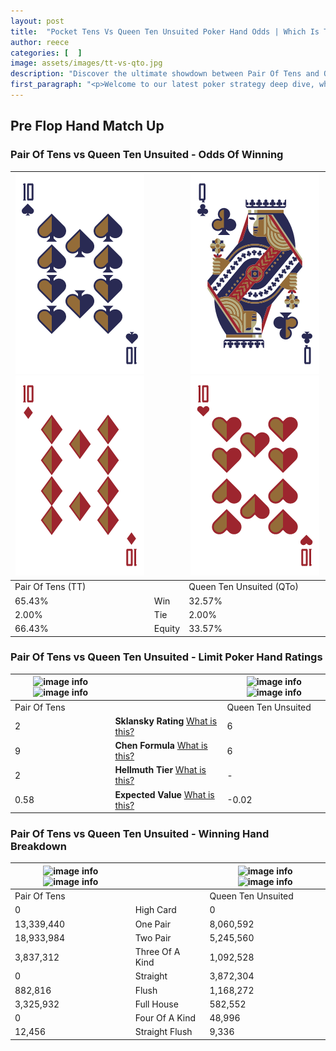 ```yaml
---
layout: post
title:  "Pocket Tens Vs Queen Ten Unsuited Poker Hand Odds | Which Is The Better Hand In Poker? A Complete Guide"
author: reece
categories: [  ]
image: assets/images/tt-vs-qto.jpg
description: "Discover the ultimate showdown between Pair Of Tens and Queen Ten Unsuited in poker! Uncover the odds, strategies, and scenarios where one hand triumphs over the other. Get ready to up your poker game with this thrilling analysis."
first_paragraph: "<p>Welcome to our latest poker strategy deep dive, where we're pitting two distinct hands against each other in a high-stakes showdown: Pair Of Tens vs Queen Ten Unsuited.</p><p>In the dynamic world of poker, every decision counts, and knowing which hand holds the upper hand is key to your success at the table.</p><p>In this article, we'll dissect these two hands, explore the scenarios where one dominates the other, and equip you with the knowledge to make strategic choices that can tip the odds in your favor.</p><p>Get ready to unravel the intriguing dynamics of these poker hands and elevate your game to new heights.</p>"
---
```




[comment]: # (sp0)

## Pre Flop Hand Match Up

<div class="table hand-ratings" markdown="1"> 



### Pair Of Tens vs Queen Ten Unsuited - Odds Of Winning


    
| ![image info](assets/images/hand1/t.png) ![image info](assets/images/hand1/to.png) |  | ![image info](assets/images/hand2/q.png) ![image info](assets/images/hand2/to.png) |
| -------- | -------- | -------- |
| Pair Of Tens (TT) |  | Queen Ten Unsuited (QTo) |
| 65.43% | Win | 32.57% |
| 2.00% | Tie | 2.00% |
| 66.43% | Equity | 33.57% |




[comment]: # (sp1)



### Pair Of Tens vs Queen Ten Unsuited - Limit Poker Hand Ratings


    
| ![image info](https://www.riverpairs.com/assets/images/hand1/t.png) ![image info](https://www.riverpairs.com/assets/images/hand1/to.png) |  | ![image info](https://www.riverpairs.com/assets/images/hand2/q.png) ![image info](https://www.riverpairs.com/assets/images/hand2/to.png) |
| -------- | -------- | -------- |
| Pair Of Tens |  | Queen Ten Unsuited |
| 2 | **Sklansky Rating** [What is this?](/sklansky-rating-explained) | 6 |
| 9 | **Chen Formula** [What is this?](/chen-formula-explained) | 6 |
| 2 | **Hellmuth Tier** [What is this?](/Hellmuth-tier-explained) | - |
| 0.58 | **Expected Value** [What is this?](/expected-value-explained) | -0.02 |




[comment]: # (sp2)



### Pair Of Tens vs Queen Ten Unsuited - Winning Hand Breakdown


    
| ![image info](https://www.riverpairs.com/assets/images/hand1/t.png) ![image info](https://www.riverpairs.com/assets/images/hand1/to.png) |  | ![image info](https://www.riverpairs.com/assets/images/hand2/q.png) ![image info](https://www.riverpairs.com/assets/images/hand2/to.png) |
| -------- | -------- | -------- |
| Pair Of Tens |  | Queen Ten Unsuited |
| 0 | High Card | 0 |
| 13,339,440 | One Pair | 8,060,592 |
| 18,933,984 | Two Pair | 5,245,560 |
| 3,837,312 | Three Of A Kind | 1,092,528 |
| 0 | Straight | 3,872,304 |
| 882,816 | Flush | 1,168,272 |
| 3,325,932 | Full House | 582,552 |
| 0 | Four Of A Kind | 48,996 |
| 12,456 | Straight Flush | 9,336 |




[comment]: # (sp3)



</div>

[comment]: # (sp4)



[comment]: # (sp5)

